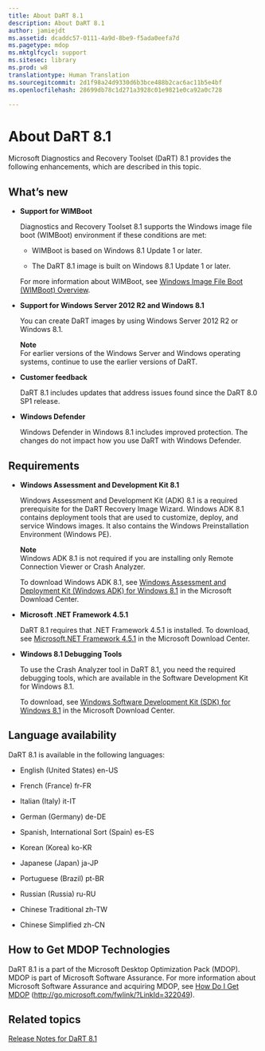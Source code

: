 ```yaml
---
title: About DaRT 8.1
description: About DaRT 8.1
author: jamiejdt
ms.assetid: dcaddc57-0111-4a9d-8be9-f5ada0eefa7d
ms.pagetype: mdop
ms.mktglfcycl: support
ms.sitesec: library
ms.prod: w8
translationtype: Human Translation
ms.sourcegitcommit: 2d1f98a24d9330d6b3bce488b2cac6ac11b5e4bf
ms.openlocfilehash: 28699db78c1d271a3928c01e9821e0ca92a0c728

---
```



# About DaRT 8.1


Microsoft Diagnostics and Recovery Toolset (DaRT) 8.1 provides the following enhancements, which are described in this topic.

## <a href="" id="what-s-new"></a>What’s new


-   **Support for WIMBoot**

    Diagnostics and Recovery Toolset 8.1 supports the Windows image file boot (WIMBoot) environment if these conditions are met:

    -   WIMBoot is based on Windows 8.1 Update 1 or later.

    -   The DaRT 8.1 image is built on Windows 8.1 Update 1 or later.

    For more information about WIMBoot, see [Windows Image File Boot (WIMBoot) Overview](http://go.microsoft.com/fwlink/?LinkId=517536).

-   **Support for Windows Server 2012 R2 and Windows 8.1**

    You can create DaRT images by using Windows Server 2012 R2 or Windows 8.1.

    **Note**  
    For earlier versions of the Windows Server and Windows operating systems, continue to use the earlier versions of DaRT.

     

-   **Customer feedback**

    DaRT 8.1 includes updates that address issues found since the DaRT 8.0 SP1 release.

-   **Windows Defender**

    Windows Defender in Windows 8.1 includes improved protection. The changes do not impact how you use DaRT with Windows Defender.

## Requirements


-   **Windows Assessment and Development Kit 8.1**

    Windows Assessment and Development Kit (ADK) 8.1 is a required prerequisite for the DaRT Recovery Image Wizard. Windows ADK 8.1 contains deployment tools that are used to customize, deploy, and service Windows images. It also contains the Windows Preinstallation Environment (Windows PE).

    **Note**  
    Windows ADK 8.1 is not required if you are installing only Remote Connection Viewer or Crash Analyzer.

     

    To download Windows ADK 8.1, see [Windows Assessment and Deployment Kit (Windows ADK) for Windows 8.1](http://www.microsoft.com/download/details.aspx?id=39982) in the Microsoft Download Center.

-   **Microsoft .NET Framework 4.5.1**

    DaRT 8.1 requires that .NET Framework 4.5.1 is installed. To download, see [Microsoft.NET Framework 4.5.1](http://go.microsoft.com/fwlink/?LinkId=329038) in the Microsoft Download Center.

-   **Windows 8.1 Debugging Tools**

    To use the Crash Analyzer tool in DaRT 8.1, you need the required debugging tools, which are available in the Software Development Kit for Windows 8.1.

    To download, see [Windows Software Development Kit (SDK) for Windows 8.1](http://msdn.microsoft.com/library/windows/desktop/bg162891.aspx) in the Microsoft Download Center.

## Language availability


DaRT 8.1 is available in the following languages:

-   English (United States) en-US

-   French (France) fr-FR

-   Italian (Italy) it-IT

-   German (Germany) de-DE

-   Spanish, International Sort (Spain) es-ES

-   Korean (Korea) ko-KR

-   Japanese (Japan) ja-JP

-   Portuguese (Brazil) pt-BR

-   Russian (Russia) ru-RU

-   Chinese Traditional zh-TW

-   Chinese Simplified zh-CN

## How to Get MDOP Technologies


DaRT 8.1 is a part of the Microsoft Desktop Optimization Pack (MDOP). MDOP is part of Microsoft Software Assurance. For more information about Microsoft Software Assurance and acquiring MDOP, see [How Do I Get MDOP](http://go.microsoft.com/fwlink/?LinkId=322049) (http://go.microsoft.com/fwlink/?LinkId=322049).

## Related topics


[Release Notes for DaRT 8.1](release-notes-for-dart-81.md)

 

 








<!--HONumber=Jun16_HO4-->


